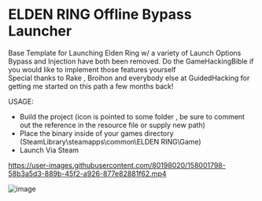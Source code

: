 # ELDEN RING Offline Bypass Launcher
Base Template for Launching Elden Ring w/ a variety of Launch Options  
Bypass and Injection have both been removed. Do the GameHackingBible if you would like to implement those features yourself  
Special thanks to Rake , Broihon and everybody else at GuidedHacking for getting me started on this path a few months back!  

USAGE:
- Build the project  (icon is pointed to some folder , be sure to comment out the reference in the resource file or supply new path) 
- Place the binary inside of your games directory (SteamLibrary\steamapps\common\ELDEN RING\Game)  
- Launch Via Steam  

https://user-images.githubusercontent.com/80198020/158001798-58b3a5d3-889b-45f2-a926-877e82881f62.mp4

![image](https://user-images.githubusercontent.com/80198020/158002510-b04ceec9-7f97-4bff-8d1c-a2dc34fa41ba.png)
